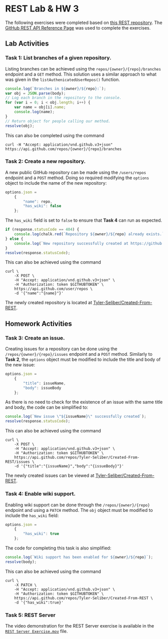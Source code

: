 # REST Lab & HW 3
The following exercises were completed based on [this REST repository](https://github.com/yy2111/REST). The [GitHub REST API Reference Page](https://docs.github.com/en/rest/reference) was used to complete the exercises.


## Lab Activities

### Task 1: List branches of a given repository.

Listing branches can be achieved using the `repos/{owner}/{repo}/branches` endpoint and a `GET` method. This solution uses a similar approach to what was given in the `listAuthenicatedUserRepos()` function.
```javascript
console.log(`Branches in ${owner}/${repo}:`);
var obj = JSON.parse(body);
// Log each branch in the repository to the console.
for (var i = 0; i < obj.length; i++) {
	var name = obj[i].name;
	console.log(name);
}
// Return object for people calling our method.
resolve(obj);
```

This can also be completed using the command

`curl -H "Accept: application/vnd.github.v3+json" https://api.github.com/repos/{owner}/{repo}/branches`

### Task 2: Create a new repository.
A new public GitHub repository can be made using the `/users/repos` endpoint and a `POST` method. Doing so required modifying the `options` object to include the name of the new repository:

```javascript
options.json = 
	{
		"name": repo,
		"has_wiki": false
	};
```

The `has_wiki` field is set to `false` to ensure that **Task 4** can run as expected.

```javascript
if (response.statusCode == 404) {
	console.log(chalk.red(`Repository ${owner}/${repo} already exists.`));
} else {
    console.log(`New repository successfully created at https://github.com/${owner}/${repo}`);
}
resolve(response.statusCode);
```

This can also be achieved using the command

```
curl \
    -X POST \ 
    -H "Accept: application/vnd.github.v3+json" \ 
    -H "Authorization: token $GITHUBTOKEN" \ 
    https://api.github.com/user/repos \ 
    -d '{"name":"{name}"}'
```

The newly created repository is located at [Tyler-Seliber/Created-From-REST](https://github.com/Tyler-Seliber/Created-From-REST).

## Homework Activities

### Task 3: Create an issue.
Creating issues for a repository can be done using the `/repos/{owner}/{repo}/issues` endpoint and a `POST` method. Similarly to **Task 2**, the `options` object must be modified to include the title and body of the new issue:

```javascript
options.json = 
    {
        "title": issueName,
        "body": issueBody
    };
```
As there is no need to check for the existence of an issue with the same title and body, the code can be simplified to:

```javascript
console.log(`New issue \"${issueName}\" successfully created`);
resolve(response.statusCode);
```

This can also be achieved using the command

```
curl \
	-X POST \
	-H "Accept: application/vnd.github.v3+json" \ 
	-H "Authorization: token $GITHUBTOKEN" \
	https://api.github.com/repos/Tyler-Seliber/Created-From-REST/issues \
 	-d '{"title":"{issueName}","body":"{issueBody}"}'
```

The newly created issues can be viewed at [Tyler-Seliber/Created-From-REST](https://github.com/Tyler-Seliber/Created-From-REST/issues).

### Task 4: Enable wiki support.

Enabling wiki support can be done through the `/repos/{owner}/{repo}` endpoint and using a `PATCH` method. The `obj` object must be modified to include the `has_wiki` field:

```javascript
options.json = 
    {
        "has_wiki": true
    };
```

The code for completing this task is also simplified:

```javascript
console.log(`Wiki support has been enabled for ${owner}/${repo}`);
resolve(body);
```

This can also be achieved using the command

```
curl \
    -X PATCH \
    -H "Accept: application/vnd.github.v3+json" \ 
    -H "Authorization: token $GITHUBTOKEN" \
    https://api.github.com/repos/Tyler-Seliber/Created-From-REST \
    -d '{"has_wiki":true}'
```

### Task 5: REST Server
The video demonstration for the REST Server exercise is available in the [`REST Server Exercise.mov`](https://github.com/Tyler-Seliber/SSW-345/blob/main/HW3-345/REST%20Server%20Exercise.mov) file.

